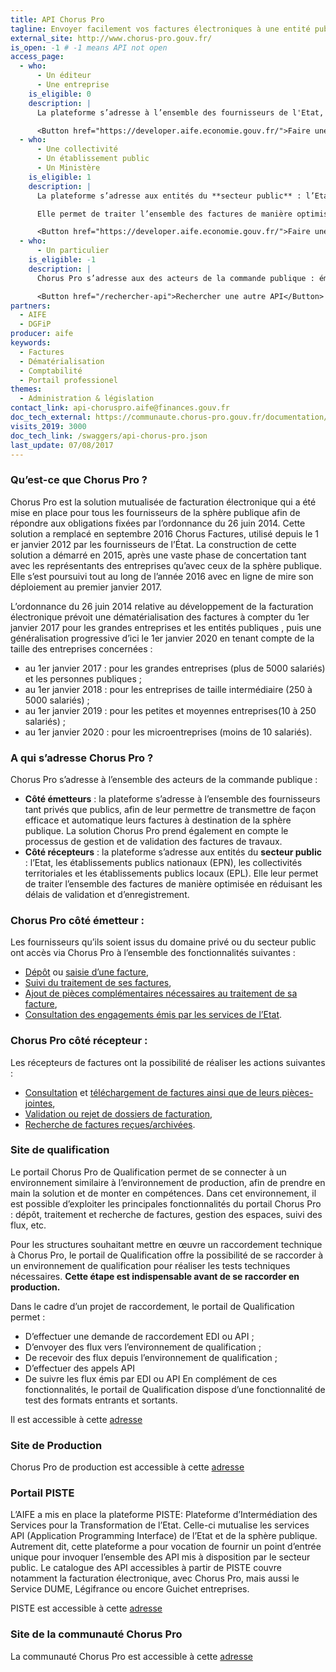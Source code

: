 ```yaml
---
title: API Chorus Pro
tagline: Envoyer facilement vos factures électroniques à une entité publique française
external_site: http://www.chorus-pro.gouv.fr/
is_open: -1 # -1 means API not open
access_page:
  - who:
      - Un éditeur
      - Une entreprise
    is_eligible: 0
    description: |
      La plateforme s’adresse à l’ensemble des fournisseurs de l'Etat, tant privés que publics, afin de leur permettre de transmettre de façon efficace et automatique leurs factures à destination de la sphère publique.

      <Button href="https://developer.aife.economie.gouv.fr/">Faire une demande d'habilitation</Button>
  - who:
      - Une collectivité
      - Un établissement public
      - Un Ministère
    is_eligible: 1
    description: |
      La plateforme s’adresse aux entités du **secteur public** : l’Etat, les établissements publics nationaux (EPN), les collectivités territoriales et les établissements publics locaux (EPL).

      Elle permet de traiter l’ensemble des factures de manière optimisée en réduisant les délais de validation et d’enregistrement.

      <Button href="https://developer.aife.economie.gouv.fr/">Faire une demande d'habilitation</Button>
  - who:
      - Un particulier
    is_eligible: -1
    description: |
      Chorus Pro s’adresse aux des acteurs de la commande publique : émetteurs et récepteurs de facture.

      <Button href="/rechercher-api">Rechercher une autre API</Button>
partners:
  - AIFE
  - DGFiP
producer: aife
keywords:
  - Factures
  - Dématérialisation
  - Comptabilité
  - Portail professionel
themes:
  - Administration & législation
contact_link: api-choruspro.aife@finances.gouv.fr
doc_tech_external: https://communaute.chorus-pro.gouv.fr/documentation/specifications-externes/
visits_2019: 3000
doc_tech_link: /swaggers/api-chorus-pro.json
last_update: 07/08/2017
---
```


### Qu’est-ce que Chorus Pro ?

Chorus Pro est la solution mutualisée de facturation électronique qui a été mise en place pour tous les fournisseurs de la sphère publique afin de répondre aux obligations fixées par l’ordonnance du 26 juin 2014. Cette solution a remplacé en septembre 2016 Chorus Factures, utilisé depuis le 1 er janvier 2012 par les fournisseurs de l’État.
La construction de cette solution a démarré en 2015, après une vaste phase de concertation tant avec les représentants des entreprises qu’avec ceux de la sphère publique. Elle s’est poursuivi tout au long de l’année 2016 avec en ligne de mire son déploiement au premier janvier 2017.

L’ordonnance du 26 juin 2014 relative au développement de la facturation électronique prévoit une dématérialisation des factures à compter du 1er janvier 2017 pour les grandes entreprises et les entités publiques , puis une généralisation progressive d’ici le 1er janvier 2020 en tenant compte de la taille des entreprises concernées :

- au 1er janvier 2017 : pour les grandes entreprises (plus de 5000 salariés) et les personnes publiques ;
- au 1er janvier 2018 : pour les entreprises de taille intermédiaire (250 à 5000 salariés) ;
- au 1er janvier 2019 : pour les petites et moyennes entreprises(10 à 250 salariés) ;
- au 1er janvier 2020 : pour les microentreprises (moins de 10 salariés).

### A qui s’adresse Chorus Pro ?

Chorus Pro s’adresse à l’ensemble des acteurs de la commande publique :

- **Côté émetteurs** : la plateforme s’adresse à l’ensemble des fournisseurs tant privés que publics, afin de leur permettre de transmettre de façon efficace et automatique leurs factures à destination de la sphère publique. La solution Chorus Pro prend également en compte le processus de gestion et de validation des factures de travaux.
- **Côté récepteurs** : la plateforme s’adresse aux entités du **secteur public** : l’Etat, les établissements publics nationaux (EPN), les collectivités territoriales et les établissements publics locaux (EPL). Elle leur permet de traiter l’ensemble des factures de manière optimisée en réduisant les délais de validation et d’enregistrement.

### Chorus Pro côté émetteur :

Les fournisseurs qu’ils soient issus du domaine privé ou du secteur public ont accès via Chorus Pro à l’ensemble des fonctionnalités suivantes :

- [Dépôt](https://communaute.chorus-pro.gouv.fr/deposer-flux-facture/) ou [saisie d’une facture](https://communaute.chorus-pro.gouv.fr/soumettre-facture/),
- [Suivi du traitement de ses factures](https://communaute.chorus-pro.gouv.fr/rechercher-facture-par-fournisseur/),
- [Ajout de pièces complémentaires nécessaires au traitement de sa facture](https://communaute.chorus-pro.gouv.fr/completer-facture/),
- [Consultation des engagements émis par les services de l’Etat](https://communaute.chorus-pro.gouv.fr/rechercher-engagement-juridique/).

### Chorus Pro côté récepteur :

Les récepteurs de factures ont la possibilité de réaliser les actions suivantes :

- [Consultation](https://communaute.chorus-pro.gouv.fr/consulter-facture-par-recipiendaire/) et [téléchargement de factures ainsi que de leurs pièces-jointes](https://communaute.chorus-pro.gouv.fr/telecharger-groupe-facture/),
- [Validation ou rejet de dossiers de facturation](https://communaute.chorus-pro.gouv.fr/traiter-facture-recue/),
- [Recherche de factures reçues/archivées](https://communaute.chorus-pro.gouv.fr/rechercher-facture-par-recipiendaire/).

### Site de qualification

Le portail Chorus Pro de Qualification permet de se connecter à un environnement similaire à l’environnement de production, afin de prendre en main la solution et de monter en compétences.
Dans cet environnement, il est possible d’exploiter les principales fonctionnalités du portail Chorus Pro : dépôt, traitement et recherche de factures, gestion des espaces, suivi des flux, etc.

Pour les structures souhaitant mettre en œuvre un raccordement technique à Chorus Pro, le portail de Qualification offre la possibilité de se raccorder à un environnement de qualification pour réaliser les tests techniques nécessaires. **Cette étape est indispensable avant de se raccorder en production.**

Dans le cadre d’un projet de raccordement, le portail de Qualification permet :

- D’effectuer une demande de raccordement EDI ou API ;
- D’envoyer des flux vers l’environnement de qualification ;
- De recevoir des flux depuis l’environnement de qualification ;
- D’effectuer des appels API
- De suivre les flux émis par EDI ou API
  En complément de ces fonctionnalités, le portail de Qualification dispose d’une fonctionnalité de test des formats entrants et sortants.

Il est accessible à cette [adresse](http://chorus-pro.gouv.fr/qualif/)

### Site de Production

Chorus Pro de production est accessible à cette [adresse](http://chorus-pro.gouv.fr/cpp/)

### Portail PISTE

L’AIFE a mis en place la plateforme PISTE: Plateforme d’Intermédiation des Services pour la Transformation de l’Etat. Celle-ci mutualise les services API (Application Programming Interface) de l’Etat et de la sphère publique. Autrement dit, cette plateforme a pour vocation de fournir un point d’entrée unique pour invoquer l’ensemble des API mis à disposition par le secteur public. Le catalogue des API accessibles à partir de PISTE couvre notamment la facturation électronique, avec Chorus Pro, mais aussi le Service DUME, Légifrance ou encore Guichet entreprises.

PISTE est accessible à cette [adresse](https://developer.aife.economie.gouv.fr/)

### Site de la communauté Chorus Pro

La communauté Chorus Pro est accessible à cette [adresse](https://lab.chorus-pro.gouv.fr/)
